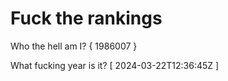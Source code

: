 # Fuck the rankings

Who the hell am I?
{ 1986007 }

What fucking year is it?
[ 2024-03-22T12:36:45Z ]
